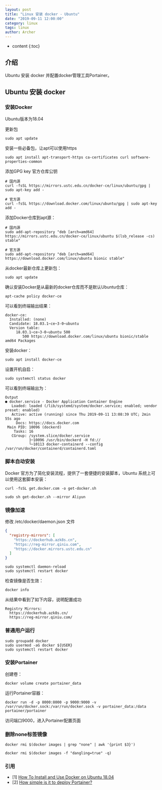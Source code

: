 ```yaml
---
layout: post
title: "Linux 安装 docker - Ubuntu"
date: "2019-09-11 12:00:00"
category: linux
tags: linux
author: Archer
---
```

* content
{:toc}

## 介绍

Ubuntu 安装 docker 并配置docker管理工具Portainer。




## Ubuntu 安装 docker

### 安装Docker

Ubuntu版本为18.04

更新包

```shell
sudo apt update
```

安装一些必备包，让apt可以使用https

```shell
sudo apt install apt-transport-https ca-certificates curl software-properties-common
```

添加GPG key 官方仓库公钥

```shell
# 国内源
curl -fsSL https://mirrors.ustc.edu.cn/docker-ce/linux/ubuntu/gpg | sudo apt-key add -

# 官方源
curl -fsSL https://download.docker.com/linux/ubuntu/gpg | sudo apt-key add -
```

添加Docker仓库到apt源：

```shell
# 国内源
sudo add-apt-repository "deb [arch=amd64] https://mirrors.ustc.edu.cn/docker-ce/linux/ubuntu $(lsb_release -cs) stable"

# 官方源
sudo add-apt-repository "deb [arch=amd64] https://download.docker.com/linux/ubuntu bionic stable"
```

从docker最新仓库上更新包：

```shell
sudo apt update
```

确认安装Docker是从最新的docker仓库而不是默认Ubuntu仓库：

```shell
apt-cache policy docker-ce
```

可以看到终端输出结果：

```text
docker-ce:
  Installed: (none)
  Candidate: 18.03.1~ce~3-0~ubuntu
  Version table:
     18.03.1~ce~3-0~ubuntu 500
        500 https://download.docker.com/linux/ubuntu bionic/stable amd64 Packages
```

安装docker：

```shell
sudo apt install docker-ce
```

设置开机自启：

```shell
sudo systemctl status docker
```

可以看到终端输出为：

```text
Output
● docker.service - Docker Application Container Engine
   Loaded: loaded (/lib/systemd/system/docker.service; enabled; vendor preset: enabled)
   Active: active (running) since Thu 2019-09-11 13:08:39 UTC; 2min 55s ago
     Docs: https://docs.docker.com
 Main PID: 10096 (dockerd)
    Tasks: 16
   CGroup: /system.slice/docker.service
           ├─10096 /usr/bin/dockerd -H fd://
           └─10113 docker-containerd --config /var/run/docker/containerd/containerd.toml
```

### 脚本自动安装

Docker 官方为了简化安装流程，提供了一套便捷的安装脚本，Ubuntu 系统上可以使用这套脚本安装：

```shell
curl -fsSL get.docker.com -o get-docker.sh

sudo sh get-docker.sh --mirror Aliyun
```

### 镜像加速

修改 /etc/docker/daemon.json 文件

```json
{
  "registry-mirrors": [
    "https://dockerhub.azk8s.cn",
    "https://reg-mirror.qiniu.com",
    "https://docker.mirrors.ustc.edu.cn"
  ]
}
```

```shell
sudo systemctl daemon-reload
sudo systemctl restart docker
```

检查镜像是否生效：

```shell
docker info
```

从结果中看到了如下内容，说明配置成功

```text
Registry Mirrors:
  https://dockerhub.azk8s.cn/
  https://reg-mirror.qiniu.com/
```

### 普通用户运行

```shell
sudo groupadd docker
sudo usermod -aG docker ${USER}
sudo systemctl restart docker
```

### 安装Portainer

创建卷：

```shell
docker volume create portainer_data
```

运行Portainer容器：

```shell
docker run -d -p 8000:8000 -p 9000:9000 -v /var/run/docker.sock:/var/run/docker.sock -v portainer_data:/data portainer/portainer
```

访问端口9000，进入Portainer配置页面

### 删除none标签镜像

```shell
docker rmi $(docker images | grep "none" | awk '{print $3}')

docker rmi $(docker images -f "dangling=true" -q)
```

### 引用

- [1] [How To Install and Use Docker on Ubuntu 18.04](https://www.digitalocean.com/community/tutorials/how-to-install-and-use-docker-on-ubuntu-18-04)
- [2] [How simple is it to deploy Portainer?](https://www.portainer.io/installation/)

